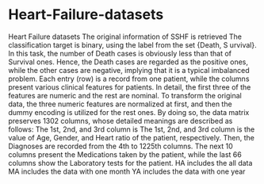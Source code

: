 # Heart-Failure-datasets
Heart Failure datasets
The original information of SSHF is retrieved
The classification target is binary, using the label from the set {Death, S urvival}. 
In this task, the number of Death cases is obviously less than that of Survival ones. 
Hence, the Death cases are regarded as the positive ones, while the other cases are negative, implying that it is a typical imbalanced problem.
Each entry (row) is a record from one patient, while the columns present various clinical features for patients. In detail, the first three of the features are numeric and the rest are nominal. To transform the original data, the three numeric features are normalized at first, and then the dummy encoding is utilized for the rest ones. By doing so, the data matrix preserves 1302 columns, whose detailed meanings are described as follows: The 1st, 2nd, and 3rd column is The 1st, 2nd, and 3rd column is the value of Age, Gender, and Heart ratio of the patient, respectively. Then, the Diagnoses are recorded from the 4th to 1225th columns. The next 10 columns present the Medications taken by the patient, while the last 66 columns show the Laboratory tests for the patient.
HA includes the all data
MA includes the data with one month
YA includes the data with one year

